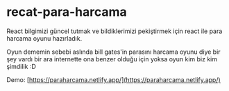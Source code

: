 # recat-para-harcama

React bilgimizi güncel tutmak ve bildiklerimizi pekiştirmek için react ile para harcama oyunu hazırladık.

Oyun dememin sebebi aslında bill gates'in parasını harcama oyunu diye bir şey vardı bir ara internette ona benzer olduğu için yoksa oyun kim biz kim şimdilik :D

Demo: [https://paraharcama.netlify.app/](https://paraharcama.netlify.app/)